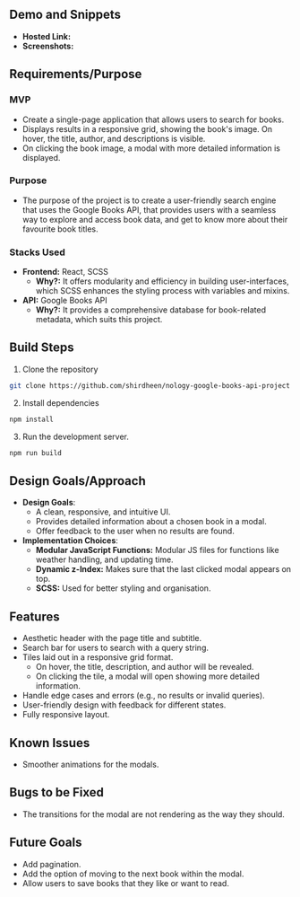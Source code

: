 ## Demo and Snippets

- **Hosted Link:**
- **Screenshots:**

## Requirements/Purpose

### MVP

- Create a single-page application that allows users to search for books.
- Displays results in a responsive grid, showing the book's image. On hover, the title, author, and descriptions is visible.
- On clicking the book image, a modal with more detailed information is displayed.

### Purpose

- The purpose of the project is to create a user-friendly search engine that uses the Google Books API, that provides users with a seamless way to explore and access book data, and get to know more about their favourite book titles.

### Stacks Used

- **Frontend:** React, SCSS
  - **Why?:** It offers modularity and efficiency in building user-interfaces, which SCSS enhances the styling process with variables and mixins.
- **API:** Google Books API
  - **Why?:** It provides a comprehensive database for book-related metadata, which suits this project.

## Build Steps

1. Clone the repository

```bash
git clone https://github.com/shirdheen/nology-google-books-api-project
```

2. Install dependencies

```bash
npm install
```

3. Run the development server.

```bash
npm run build
```

## Design Goals/Approach

- **Design Goals**:
  - A clean, responsive, and intuitive UI.
  - Provides detailed information about a chosen book in a modal.
  - Offer feedback to the user when no results are found.
- **Implementation Choices**:
  - **Modular JavaScript Functions:** Modular JS files for functions like weather handling, and updating time.
  - **Dynamic z-Index:** Makes sure that the last clicked modal appears on top.
  - **SCSS:** Used for better styling and organisation.

## Features

- Aesthetic header with the page title and subtitle.
- Search bar for users to search with a query string.
- Tiles laid out in a responsive grid format.
  - On hover, the title, description, and author will be revealed.
  - On clicking the tile, a modal will open showing more detailed information.
- Handle edge cases and errors (e.g., no results or invalid queries).
- User-friendly design with feedback for different states.
- Fully responsive layout.

## Known Issues

- Smoother animations for the modals.

## Bugs to be Fixed

- The transitions for the modal are not rendering as the way they should.

## Future Goals

- Add pagination.
- Add the option of moving to the next book within the modal.
- Allow users to save books that they like or want to read.
